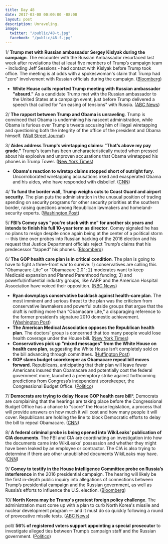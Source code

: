 ```yaml
---
title: Day 48
date: 2017-03-08 00:00:00 -08:00
layout: post
description: Unraveling.
image:
  twitter: "/public/48-t.jpg"
  facebook: "/public/48-f.jpg"
---
```


1/ **Trump met with Russian ambassador Sergey Kislyak during the campaign**. The encounter with the Russian Ambassador resurfaced last week after revelations that at least five members of Trump’s campaign team - including Jeff Sessions - had contact with Kislyak before Trump took office. The meeting is at odds with a spokeswoman's claim that Trump had "zero" involvement with Russian officials during the campaign. ([Bloomberg](https://www.bloomberg.com/politics/articles/2017-03-08/trump-met-russian-ambassador-during-campaign-at-speech-reception))

* **White House calls reported Trump meeting with Russian ambassador "absurd."** As a candidate Trump met with the Russian ambassador to the United States at a campaign event, just before Trump delivered a speech that called for "an easing of tensions" with Russia. ([ABC News](http://abcnews.go.com/Politics/white-house-calls-reported-trump-meeting-russian-ambassador/story?id=45980652))

2/ **The rapport between Trump and Obama is unraveling**. Trump is convinced that Obama is undermining his nascent administration, while Obama is furious over Trump's tweets accusing him of illegal wiretapping and questioning both the integrity of the office of the president and Obama himself. ([Wall Street Journal](https://www.wsj.com/articles/rapport-between-donald-trump-barack-obama-crumbles-1488941082))

3/ **Aides address Trump's wiretapping claims: "That’s above my pay grade."** Trump's team has been uncharacteristically muted when pressed about his explosive and unproven accusations that Obama wiretapped his phones in Trump Tower. ([New York Times](https://www.nytimes.com/2017/03/07/us/politics/trump-wiretap-claim-obama.html))

* **Obama's reaction to wiretap claims stopped short of outright fury**. Uncorroborated wiretapping accusations irked and exasperated Obama and his aides, who have responded with disbelief. ([CNN](http://edition.cnn.com/2017/03/08/politics/donald-trump-barack-obama-wiretapping/index.html))

4/ **To fund the border wall, Trump weighs cuts to Coast Guard and airport security**. The plan puts the administration in the unusual position of trading spending on security programs for other security priorities at the southern border, raising questions among Republican lawmakers and homeland-security experts. ([Washington Post](https://www.washingtonpost.com/world/national-security/to-fund-border-wall-trump-administration-weighs-cuts-to-coast-guard-airport-security/2017/03/07/ba4a8e5c-036f-11e7-ad5b-d22680e18d10_story.html))

5/ **FBI’s Comey says "you're stuck with me" for another six years and intends to finish his full 10-year term as director**. Comey signaled he has no plans to resign despite once again being at the center of a political storm -- this time over probes into Russian hacking of the 2016 election and his request that Justice Department officials reject Trump’s claims that his predecessor “tapped” his phones. ([Bloomberg](https://www.bloomberg.com/politics/articles/2017-03-08/fbi-s-comey-says-you-re-stuck-with-me-for-another-six-years))

6/ **The GOP health care plan is in critical condition**. The plan is going to have to fight a three-front war to survive: 1) conservatives are calling this "Obamacare-Lite" or "Obamacare 2.0"; 2) moderates want to keep Medicaid expansion and Planned Parenthood funding; 3) and powerful/influential industry groups, like AARP and the American Hospital Association have voiced their opposition. ([NBC News](http://www.nbcnews.com/politics/first-read/gop-health-care-plan-critical-condition-n730586))

* **Ryan downplays conservative backlash against health-care plan**. The most imminent and serious threat to the plan was the criticism from conservative lawmakers and powerful outside groups that argue that the draft is nothing more than “Obamacare Lite,” a disparaging reference to the former president’s signature 2010 domestic achievement. ([Washington Post](https://www.washingtonpost.com/powerpost/backlash-grows-against-house-gop-proposal-to-replace-obamacare/2017/03/08/7f0c0148-03f8-11e7-b9fa-ed727b644a0b_story.html))
* **The American Medical Association opposes the Republican health plan**. The doctors’ group is concerned that too many people would lose health coverage under the House bill. ([New York Times](https://www.nytimes.com/2017/03/08/health/american-medical-association-opposes-republican-health-plan.html))
* **Conservatives pick up "mixed messages" from the White House on health care plan**, suggesting the White House isn’t completely sold on the bill advancing through committees. ([Huffington Post](http://www.huffingtonpost.com.mx/entry/conservatives-mixed-messages-white-house_us_58bf7a5fe4b0d1078ca224a0))
* **GOP slams budget scorekeeper as Obamacare repeal bill moves forward**. Republicans, anticipating that their plan will leave fewer Americans insured than Obamacare and potentially cost the federal government more, launched a preemptory strike against forthcoming predictions from Congress’s independent scorekeeper, the Congressional Budget Office. ([Politico](http://www.politico.com/story/2017/03/gop-obamacare-congressional-budget-office-235809))

7/ **Democrats are trying to delay House GOP health care bill***. Democrats are complaining that the hearings are taking place before the Congressional Budget Office has a chance to "score" the House legislation, a process that will provide answers on how much it will cost and how many people it will cover. Republicans are holding the line to block Democratic efforts to delay the bill to repeal Obamacare. ([CNN](http://edition.cnn.com/2017/03/08/politics/house-health-care-markup/))

8/ **A federal criminal probe is being opened into WikiLeaks' publication of CIA documents**. The FBI and CIA are coordinating an investigation into how the documents came into WikiLeaks' possession and whether they might have been leaked by an employee or contractor. The CIA is also trying to determine if there are other unpublished documents WikiLeaks may have. ([CNN](http://edition.cnn.com/2017/03/08/politics/wikileaks-cia-investigation/))

9/ **Comey to testify in the House Intelligence Committee probe on Russia’s interference** in the 2016 presidential campaign. The hearing will likely be the first in-depth public inquiry into allegations of connections between Trump’s presidential campaign and the Russian government, as well as Russia’s efforts to influence the U.S. election. ([Bloomberg](https://www.bloomberg.com/politics/articles/2017-03-07/fbi-s-comey-asked-to-testify-in-house-panel-s-russia-trump-probe))

10/ **North Korea may be Trump's greatest foreign policy challenge**. The administration must come up with a plan to curb North Korea's missile and nuclear development program — and it must do so quickly following a round of provocative missile tests. ([ABC News](http://abcnews.go.com/International/north-korea-president-trumps-greatest-foreign-policy-challenge/story?id=45961780))

poll/ **56% of registered voters support appointing a special prosecutor** to investigate alleged ties between Trump’s campaign staff and the Russian government. ([Politico](http://www.politico.com/story/2017/03/poll-special-prosecutor-trump-russia-235802))
